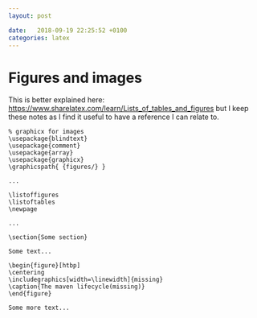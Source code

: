 ```yaml
---
layout: post

date:   2018-09-19 22:25:52 +0100
categories: latex
---
```

Figures and images
==================

This is better explained here:
<https://www.sharelatex.com/learn/Lists_of_tables_and_figures> but I
keep these notes as I find it useful to have a reference I can relate
to.

``` {language="tex"}
% graphicx for images
\usepackage{blindtext}
\usepackage{comment}
\usepackage{array}
\usepackage{graphicx}
\graphicspath{ {figures/} }

...

\listoffigures
\listoftables
\newpage

...

\section{Some section}

Some text...

\begin{figure}[htbp]
\centering
\includegraphics[width=\linewidth]{missing}
\caption{The maven lifecycle(missing)}
\end{figure}

Some more text...
```
